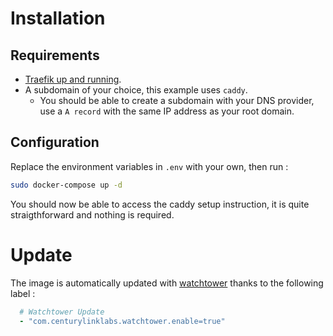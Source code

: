 # Installation

## Requirements

* [Traefik up and running](../traefik).
* A subdomain of your choice, this example uses `caddy`.
  * You should be able to create a subdomain with your DNS provider, use a `A record` with the same IP address as your root domain.


## Configuration

Replace the environment variables in `.env` with your own, then run :

```bash
sudo docker-compose up -d
```

You should now be able to access the caddy setup instruction, it is quite straigthforward and nothing is required. 

# Update

The image is automatically updated with [watchtower](../watchtower) thanks to the following label :

```yaml
  # Watchtower Update
  - "com.centurylinklabs.watchtower.enable=true"
```